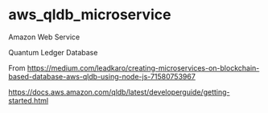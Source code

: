 # aws_qldb_microservice

Amazon Web Service 

Quantum Ledger Database

From 
https://medium.com/leadkaro/creating-microservices-on-blockchain-based-database-aws-qldb-using-node-js-71580753967

https://docs.aws.amazon.com/qldb/latest/developerguide/getting-started.html 

